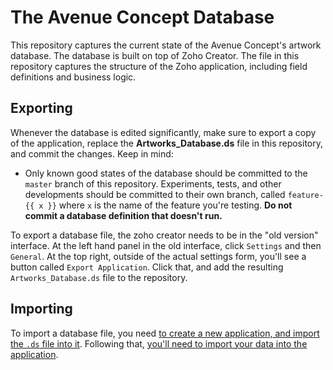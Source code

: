 # The Avenue Concept Database

This repository captures the current state of the Avenue Concept's artwork database. The database is built on top of Zoho Creator. The file in this repository captures the structure of the Zoho application, including field definitions and business logic.

## Exporting

Whenever the database is edited significantly, make sure to export a copy of the application, replace the **Artworks_Database.ds** file in this repository, and commit the changes. Keep in mind:

- Only known good states of the database should be committed to the `master` branch of this repository. Experiments, tests, and other developments should be committed to their own branch, called `feature-{{ x }}` where `x` is the name of the feature you're testing. **Do not commit a database definition that doesn't run.**

To export a database file, the zoho creator needs to be in the "old version" interface. At the left hand panel in the old interface, click `Settings` and then `General`. At the top right, outside of the actual settings form, you'll see a button called `Export Application`. Click that, and add the resulting `Artworks_Database.ds` file to the repository.

## Importing

To import a database file, you need [to create a new application, and import the `.ds` file into it](https://www.zoho.com/creator/help/script/import-deluge-script.html). Following that, [you'll need to import your data into the application](https://www.zoho.com/creator/help/views/import-and-export-data.html).
